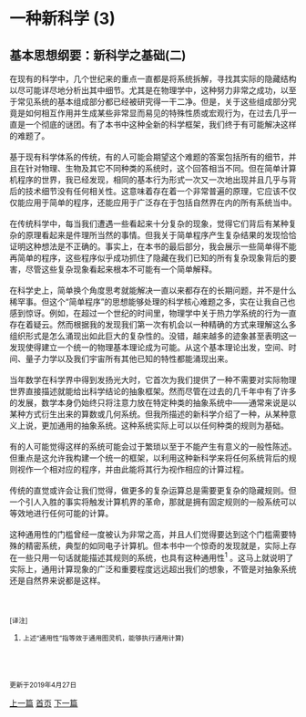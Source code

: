 # 一种新科学 (3)
## 基本思想纲要：新科学之基础(二)
在现有的科学中，几个世纪来的重点一直都是将系统拆解，寻找其实际的隐藏结构以尽可能详尽地分析出其中细节。尤其是在物理学中，这种努力非常之成功，以至于常见系统的基本组成部分都已经被研究得一干二净。但是，关于这些组成部分究竟是如何相互作用并生成某些非常显而易见的特殊性质或宏观行为，在过去几乎一直是一个彻底的谜团。有了本书中这种全新的科学框架，我们终于有可能解决这样的难题了。
<br><br>
基于现有科学体系的传统，有的人可能会期望这个难题的答案包括所有的细节，并且在针对物理、生物及其它不同种类的系统时，这个回答相当不同。但在简单计算机程序的世界，我已经发现，相同的基本行为形式一次又一次地出现并且几乎与背后的技术细节没有任何相关性。这意味着存在着一个非常普遍的原理，它应该不仅仅能应用于简单的程序，还能应用于广泛存在于包括自然界在内的所有系统当中。
<br><br>
在传统科学中，每当我们遭遇一些看起来十分复杂的现象，觉得它们背后有某种复杂的原理看起来是件理所当然的事情。但我关于简单程序产生复杂结果的发现恰恰证明这种想法是不正确的。事实上，在本书的最后部分，我会展示一些简单得不能再简单的程序，这些程序似乎成功抓住了隐藏在我们已知的所有复杂现象背后的要害，尽管这些复杂现象看起来根本不可能有一个简单解释。
<br><br>
在科学史上，简单换个角度思考就能解决一直以来都存在的长期问题，并不是什么稀罕事。但这个“简单程序”的思想能够处理的科学核心难题之多，实在让我自己也感到惊讶。例如，在超过一个世纪的时间里，物理学中关于热力学系统的行为一直存在着疑云。然而根据我的发现我们第一次有机会以一种精确的方式来理解这么多组织形式是怎么涌现出如此巨大的复杂性的。没错，越来越多的迹象甚至表明这一发现使得建立一个统一的物理基本理论成为可能。从这个基本理论出发，空间、时间、量子力学以及我们宇宙所有其他已知的特性都能涌现出来。
<br><br>
当年数学在科学界中得到发扬光大时，它首次为我们提供了一种不需要对实际物理世界直接描述就能给出科学结论的抽象框架。然而尽管在过去的几千年中有了许多的发展，数学本身仍始终只将注意力放在特定种类的抽象系统中——通常来说是以某种方式衍生出来的算数或几何系统。但我所描述的新科学介绍了一种，从某种意义上说，更加通用的抽象系统。这种系统实际上可以以任何种类的规则为基础。
<br><br>
有的人可能觉得这样的系统可能会过于繁琐以至于不能产生有意义的一般性陈述。但重点是这允许我构建一个统一的框架，以利用这种新科学来将任何系统背后的规则视作一个相对应的程序，并由此能将其行为视作相应的计算过程。
<br><br>
传统的直觉或许会让我们觉得，做更多的复杂运算总是需要更复杂的隐藏规则。但一个引人入胜的事实将触发计算机界的革命，那就是拥有固定规则的一般系统可以等效地进行任何可能的计算。
<br><br>
这种通用性的门槛曾经一度被认为非常之高，并且人们觉得要达到这个门槛需要特殊的精密系统，典型的如同电子计算机。但本书中一个惊奇的发现就是，实际上存在一些只用一句话就能描述其规则的系统，也具有这种通用性<sup>1</sup> 。这马上就说明了实际上，通用计算现象的广泛和重要程度远远超出我们的想象，不管是对抽象系统还是自然界来说都是这样。
<br><br><br><br>
<small>
[译注]  
1. 上述“通用性”指等效于通用图灵机，能够执行通用计算)</small>  

<br><br><br><small>更新于2019年4月27日</small>  

<a style="text-align: left" href=./0001.md>上一篇</a>
<a style="text-align: center" href=../../index.md>首页</a>
<a style="text-align: center" href=./0002.md>下一篇</a>